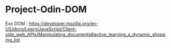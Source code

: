 # Project-Odin-DOM

Exo DOM : https://developer.mozilla.org/en-US/docs/Learn/JavaScript/Client-side_web_APIs/Manipulating_documents#active_learning_a_dynamic_shopping_list